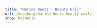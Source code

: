 ```yaml
---
title: "Marina Beetz - Beauty Nail"
url: /augsburg/marina-beetz-beauty-nail/
shop: Kosmetik
---
```

